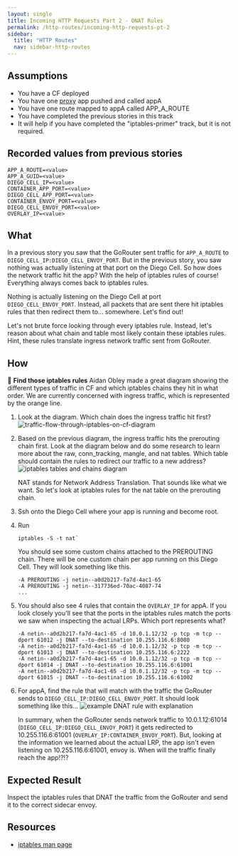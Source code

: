 ```yaml
---
layout: single
title: Incoming HTTP Requests Part 2 - DNAT Rules
permalink: /http-routes/incoming-http-requests-pt-2
sidebar:
  title: "HTTP Routes"
  nav: sidebar-http-routes
---
```


## Assumptions
- You have a CF deployed
- You have one
  [proxy](https://github.com/cloudfoundry/cf-networking-release/tree/develop/src/example-apps/proxy)
  app pushed and called appA
- You have one route mapped to appA called APP_A_ROUTE
- You have completed the previous stories in this track
- It will help if you have completed the "iptables-primer" track, but it is not
  required.

## Recorded values from previous stories
```
APP_A_ROUTE=<value>
APP_A_GUID=<value>
DIEGO_CELL_IP=<value>
CONTAINER_APP_PORT=<value>
DIEGO_CELL_APP_PORT=<value>
CONTAINER_ENVOY_PORT=<value>
DIEGO_CELL_ENVOY_PORT=<value>
OVERLAY_IP=<value>
```

## What
In a previous story you saw that the GoRouter sent traffic for `APP_A_ROUTE` to
`DIEGO_CELL_IP:DIEGO_CELL_ENVOY_PORT`.  But in the previous story, you saw
nothing was actually listening at that port on the Diego Cell. So how does the
network traffic hit the app?  With the help of iptables rules of course!
Everything always comes back to iptables rules.

Nothing is actually listening on the Diego Cell at port `DIEGO_CELL_ENVOY_PORT`.
Instead, all packets that are sent there hit iptables rules that then redirect
them to... somewhere. Let's find out!

Let's not brute force looking through every iptables rule. Instead, let's
reason about what chain and table most likely contain these iptables rules.
Hint, these rules translate ingress network traffic sent from GoRouter.

## How

🤔 **Find those iptables rules**
Aidan Obley made a great diagram showing the different types of traffic in CF
and which iptables chains they hit in what order.  We are currently concerned
with ingress traffic, which is represented by the orange line.

1. Look at the diagram. Which chain does the ingress traffic hit first?
   ![traffic-flow-through-iptables-on-cf-diagram](https://storage.googleapis.com/cf-networking-onboarding-images/traffic-flow-through-iptables-on-cf.png)

2. Based on the previous diagram, the ingress traffic hits the prerouting chain
   first. Look at the diagram below and do some research to learn more about
   the raw, conn_tracking, mangle, and nat tables.  Which table should contain
   the rules to redirect our traffic to a new address?  ![iptables tables and
   chains
   diagram](https://storage.googleapis.com/cf-networking-onboarding-images/iptables-tables-and-chains-diagram.png)

    NAT stands for Network Address Translation. That sounds like what we want.
    So let's look at iptables rules for the nat table on the prerouting chain.

3. Ssh onto the Diego Cell where your app is running and become root.
4. Run
   ```
   iptables -S -t nat`
   ```
    You should see some custom chains attached to the PREROUTING chain. There
    will be one custom chain per app running on this Diego Cell.  They will
    look something like this.
    ```
    -A PREROUTING -j netin--a0d2b217-fa7d-4ac1-65
    -A PREROUTING -j netin--317736ed-70ac-4087-74
    ...
    ```
5. You should also see 4 rules that contain the `OVERLAY_IP` for appA. If you
   look closely you'll see that the ports in the iptables rules match the ports
   we saw when inspecting the actual LRPs.
    Which port represents what?
    ```
    -A netin--a0d2b217-fa7d-4ac1-65 -d 10.0.1.12/32 -p tcp -m tcp --dport 61012 -j DNAT --to-destination 10.255.116.6:8080
    -A netin--a0d2b217-fa7d-4ac1-65 -d 10.0.1.12/32 -p tcp -m tcp --dport 61013 -j DNAT --to-destination 10.255.116.6:2222
    -A netin--a0d2b217-fa7d-4ac1-65 -d 10.0.1.12/32 -p tcp -m tcp --dport 61014 -j DNAT --to-destination 10.255.116.6:61001
    -A netin--a0d2b217-fa7d-4ac1-65 -d 10.0.1.12/32 -p tcp -m tcp --dport 61015 -j DNAT --to-destination 10.255.116.6:61002
    ```

6. For appA, find the rule that will match with the traffic the GoRouter sends
   to `DIEGO_CELL_IP:DIEGO_CELL_ENVOY_PORT`. It should look something like
   this...
    ![example DNAT rule with
    explanation](https://storage.googleapis.com/cf-networking-onboarding-images/example-DNAT-rule-with-explanation.png)

    In summary, when the GoRouter sends network traffic to 10.0.1.12:61014
    (`DIEGO_CELL_IP:DIEGO_CELL_ENVOY_PORT`) it gets redirected to
    10.255.116.6:61001 (`OVERLAY_IP:CONTAINER_ENVOY_PORT`).  But, looking at the
    information we learned about the actual LRP, the app isn't even listening
    on 10.255.116.6:61001, envoy is.  When will the traffic finally reach the
    app!?!?

## Expected Result
Inspect the iptables rules that DNAT the traffic from the GoRouter and send it
to the correct sidecar envoy.

## Resources
* [iptables man page](http://ipset.netfilter.org/iptables.man.html)
